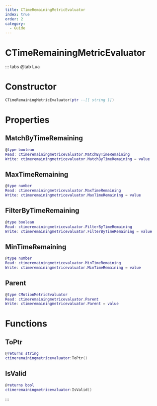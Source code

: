```yaml
---
title: CTimeRemainingMetricEvaluator
index: true
order: 2
category:
  - Guide
---
```


# CTimeRemainingMetricEvaluator

::: tabs
@tab Lua
# Constructor
```lua
CTimeRemainingMetricEvaluator(ptr --[[ string ]])
```
# Properties
## MatchByTimeRemaining 
```lua
@type boolean
Read: ctimeremainingmetricevaluator.MatchByTimeRemaining
Write: ctimeremainingmetricevaluator.MatchByTimeRemaining = value
```
## MaxTimeRemaining 
```lua
@type number
Read: ctimeremainingmetricevaluator.MaxTimeRemaining
Write: ctimeremainingmetricevaluator.MaxTimeRemaining = value
```
## FilterByTimeRemaining 
```lua
@type boolean
Read: ctimeremainingmetricevaluator.FilterByTimeRemaining
Write: ctimeremainingmetricevaluator.FilterByTimeRemaining = value
```
## MinTimeRemaining 
```lua
@type number
Read: ctimeremainingmetricevaluator.MinTimeRemaining
Write: ctimeremainingmetricevaluator.MinTimeRemaining = value
```
## Parent 
```lua
@type CMotionMetricEvaluator
Read: ctimeremainingmetricevaluator.Parent
Write: ctimeremainingmetricevaluator.Parent = value
```
# Functions
## ToPtr
```lua
@returns string
ctimeremainingmetricevaluator:ToPtr()
```
## IsValid
```lua
@returns bool
ctimeremainingmetricevaluator:IsValid()
```

:::